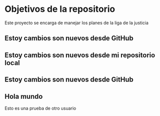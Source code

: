 # Objetivos de la repositorio

Este proyecto se encarga de manejar los planes de la liga de la justicia

## Estoy cambios son nuevos desde GitHub
## Estoy cambios son nuevos desde mi repositorio local

## Estoy cambios son nuevos desde GitHub

## Hola mundo
Esto es una prueba de otro usuario 
